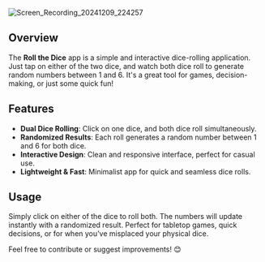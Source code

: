 ![Screen_Recording_20241209_224257](https://github.com/user-attachments/assets/1ba7e697-3a39-4917-a86f-4fd0981159de)

## Overview

The **Roll the Dice** app is a simple and interactive dice-rolling application. Just tap on either of the two dice, and watch both dice roll to generate random numbers between 1 and 6. It's a great tool for games, decision-making, or just some quick fun!

## Features

- **Dual Dice Rolling**: Click on one dice, and both dice roll simultaneously.
- **Randomized Results**: Each roll generates a random number between 1 and 6 for both dice.
- **Interactive Design**: Clean and responsive interface, perfect for casual use.
- **Lightweight & Fast**: Minimalist app for quick and seamless dice rolls.

## Usage

Simply click on either of the dice to roll both. The numbers will update instantly with a randomized result. Perfect for tabletop games, quick decisions, or for when you’ve misplaced your physical dice.

Feel free to contribute or suggest improvements! 😊

